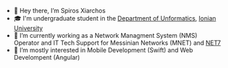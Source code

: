 - 👋 Hey there, I’m Spiros Xiarchos
- 🎓 I'm undergraduate student in the [Department of Unformatics](https://di.ionio.gr/), [Ionian University](https://ionio.gr)
- 🏢 I’m currently working as a Network Managment System (NMS) Operator and IT Tech Support for Messinian Networks (MNET) and [NET7](https://net7.gr)
- 👀 I’m mostly interested in Mobile Development (Swift) and Web Develompent (Angular)
